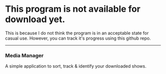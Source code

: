 # This program is not available for download yet.
This is because I do not think the program is in an acceptable state for casual use. However, you can track it's progress using this github repo.
***
### Media Manager
A simple application to sort, track & identify your downloaded shows.
